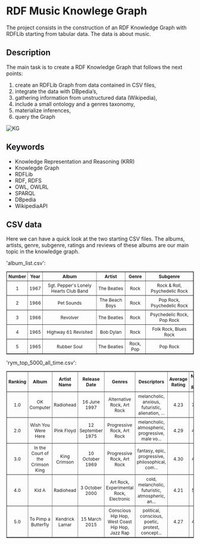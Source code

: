 # RDF Music Knowlege Graph

The project consists in the construction of an RDF Knowledge Graph with RDFLib starting from tabular data. The data is about music.

## Description

The main task is to create a RDF Knowledge Graph that follows the next points:

1. create an RDFLib Graph from data contained in CSV files,
2. integrate the data with DBpedia’s,
3. gathering information from unstructured data (Wikipedia),
4. include a small ontology and a genres taxonomy,
5. materialize inferences,
6. query the Graph

![KG](https://github.com/AlessandroGhiotto/RDF-music-knowledge-graph/blob/main/data/graph-image-example.png)

## Keywords

- Knowledge Representation and Reasoning (KRR)
- Knowlegde Graph
- RDFLib
- RDF, RDFS
- OWL, OWLRL
- SPARQL
- DBpedia
- WikipediaAPI

## CSV data

Here we can have a quick look at the two starting CSV files. The albums, artists, genre, subgenre, ratings and reviews of these albums are our main topic in the knowledge graph.

'album_list.csv':

<div style="max-width: 600px; margin: auto;">
  <table border="1" class="dataframe" style="font-size: 12px; width: 100%; text-align: center; border-collapse: collapse;">
    <thead>
      <tr>
        <th style="padding: 4px;">Number</th>
        <th style="padding: 4px;">Year</th>
        <th style="padding: 4px;">Album</th>
        <th style="padding: 4px;">Artist</th>
        <th style="padding: 4px;">Genre</th>
        <th style="padding: 4px;">Subgenre</th>
      </tr>
    </thead>
    <tbody>
      <tr>
        <td style="padding: 4px;">1</td>
        <td style="padding: 4px;">1967</td>
        <td style="padding: 4px;">Sgt. Pepper's Lonely Hearts Club Band</td>
        <td style="padding: 4px;">The Beatles</td>
        <td style="padding: 4px;">Rock</td>
        <td style="padding: 4px;">Rock &amp; Roll, Psychedelic Rock</td>
      </tr>
      <tr>
        <td style="padding: 4px;">2</td>
        <td style="padding: 4px;">1966</td>
        <td style="padding: 4px;">Pet Sounds</td>
        <td style="padding: 4px;">The Beach Boys</td>
        <td style="padding: 4px;">Rock</td>
        <td style="padding: 4px;">Pop Rock, Psychedelic Rock</td>
      </tr>
      <tr>
        <td style="padding: 4px;">3</td>
        <td style="padding: 4px;">1966</td>
        <td style="padding: 4px;">Revolver</td>
        <td style="padding: 4px;">The Beatles</td>
        <td style="padding: 4px;">Rock</td>
        <td style="padding: 4px;">Psychedelic Rock, Pop Rock</td>
      </tr>
      <tr>
        <td style="padding: 4px;">4</td>
        <td style="padding: 4px;">1965</td>
        <td style="padding: 4px;">Highway 61 Revisited</td>
        <td style="padding: 4px;">Bob Dylan</td>
        <td style="padding: 4px;">Rock</td>
        <td style="padding: 4px;">Folk Rock, Blues Rock</td>
      </tr>
      <tr>
        <td style="padding: 4px;">5</td>
        <td style="padding: 4px;">1965</td>
        <td style="padding: 4px;">Rubber Soul</td>
        <td style="padding: 4px;">The Beatles</td>
        <td style="padding: 4px;">Rock, Pop</td>
        <td style="padding: 4px;">Pop Rock</td>
      </tr>
    </tbody>
  </table>
</div>

'rym_top_5000_all_time.csv':

<div style="max-width: 600px; margin: auto;">
  <table border="1" class="dataframe" style="font-size: 12px; width: 100%; text-align: center; border-collapse: collapse;">
    <thead>
      <tr>
        <th style="padding: 4px;">Ranking</th>
        <th style="padding: 4px;">Album</th>
        <th style="padding: 4px;">Artist Name</th>
        <th style="padding: 4px;">Release Date</th>
        <th style="padding: 4px;">Genres</th>
        <th style="padding: 4px;">Descriptors</th>
        <th style="padding: 4px;">Average Rating</th>
        <th style="padding: 4px;">Number of Ratings</th>
        <th style="padding: 4px;">Number of Reviews</th>
      </tr>
    </thead>
    <tbody>
      <tr>
        <td style="padding: 4px;">1.0</td>
        <td style="padding: 4px;">OK Computer</td>
        <td style="padding: 4px;">Radiohead</td>
        <td style="padding: 4px;">16 June 1997</td>
        <td style="padding: 4px;">Alternative Rock, Art Rock</td>
        <td style="padding: 4px;">melancholic, anxious, futuristic, alienation, ...</td>
        <td style="padding: 4px;">4.23</td>
        <td style="padding: 4px;">70,382</td>
        <td style="padding: 4px;">1531</td>
      </tr>
      <tr>
        <td style="padding: 4px;">2.0</td>
        <td style="padding: 4px;">Wish You Were Here</td>
        <td style="padding: 4px;">Pink Floyd</td>
        <td style="padding: 4px;">12 September 1975</td>
        <td style="padding: 4px;">Progressive Rock, Art Rock</td>
        <td style="padding: 4px;">melancholic, atmospheric, progressive, male vo...</td>
        <td style="padding: 4px;">4.29</td>
        <td style="padding: 4px;">48,662</td>
        <td style="padding: 4px;">983</td>
      </tr>
      <tr>
        <td style="padding: 4px;">3.0</td>
        <td style="padding: 4px;">In the Court of the Crimson King</td>
        <td style="padding: 4px;">King Crimson</td>
        <td style="padding: 4px;">10 October 1969</td>
        <td style="padding: 4px;">Progressive Rock, Art Rock</td>
        <td style="padding: 4px;">fantasy, epic, progressive, philosophical, com...</td>
        <td style="padding: 4px;">4.30</td>
        <td style="padding: 4px;">44,943</td>
        <td style="padding: 4px;">870</td>
      </tr>
      <tr>
        <td style="padding: 4px;">4.0</td>
        <td style="padding: 4px;">Kid A</td>
        <td style="padding: 4px;">Radiohead</td>
        <td style="padding: 4px;">3 October 2000</td>
        <td style="padding: 4px;">Art Rock, Experimental Rock, Electronic</td>
        <td style="padding: 4px;">cold, melancholic, futuristic, atmospheric, an...</td>
        <td style="padding: 4px;">4.21</td>
        <td style="padding: 4px;">58,590</td>
        <td style="padding: 4px;">734</td>
      </tr>
      <tr>
        <td style="padding: 4px;">5.0</td>
        <td style="padding: 4px;">To Pimp a Butterfly</td>
        <td style="padding: 4px;">Kendrick Lamar</td>
        <td style="padding: 4px;">15 March 2015</td>
        <td style="padding: 4px;">Conscious Hip Hop, West Coast Hip Hop, Jazz Rap</td>
        <td style="padding: 4px;">political, conscious, poetic, protest, concept...</td>
        <td style="padding: 4px;">4.27</td>
        <td style="padding: 4px;">44,206</td>
        <td style="padding: 4px;">379</td>
      </tr>
    </tbody>
  </table>
</div>
